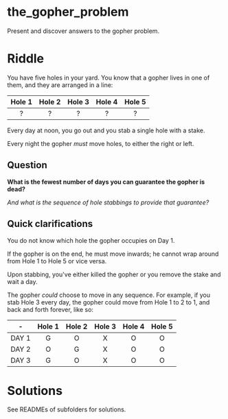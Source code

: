 # the_gopher_problem
Present and discover answers to the gopher problem.

# Riddle
You have five holes in your yard. You know that a gopher lives in one of them, and they are arranged in a line:

Hole 1 | Hole 2 | Hole 3 | Hole 4 | Hole 5
:-:|:-:|:-:|:-:|:-:
? | ? | ? | ? | ?

Every day at noon, you go out and you stab a single hole with a stake.

Every night the gopher _must_ move holes, to either the right or left. 

## Question
**What is the fewest number of days you can guarantee the gopher is dead?**

_And what is the sequence of hole stabbings to provide that guarantee?_


## Quick clarifications

You do not know which hole the gopher occupies on Day 1.

If the gopher is on the end, he must move inwards; he cannot wrap around from Hole 1 to Hole 5 or vice versa.

Upon stabbing, you've either killed the gopher or you remove the stake and wait a day.

The gopher _could_ choose to move in any sequence. For example, if you stab Hole 3 every day, the gopher could move from Hole 1 to 2 to 1, and back and forth forever, like so:

| - | Hole 1 | Hole 2 | Hole 3 | Hole 4 | Hole 5
-|:-:|:-:|:-:|:-:|:-:
DAY 1 | G | O | X | O | O
DAY 2 | O | G | X | O | O
DAY 3 | G | O | X | O | O

# Solutions
See READMEs of subfolders for solutions.
